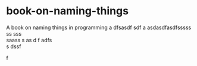 # book-on-naming-things
A book on naming things in programming
a
dfsasdf  sdf
a asdasdfasdfsssss ss
sss   
  saass
s as d f
adfs    
s
   dssf
 
f
